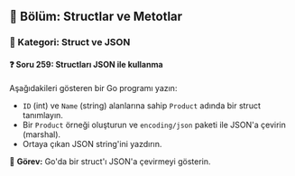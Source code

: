 ## 📘 Bölüm: Structlar ve Metotlar  
### 🔹 Kategori: Struct ve JSON  
#### ❓ Soru 259: Structları JSON ile kullanma

Aşağıdakileri gösteren bir Go programı yazın:

- `ID` (int) ve `Name` (string) alanlarına sahip `Product` adında bir struct tanımlayın.
- Bir `Product` örneği oluşturun ve `encoding/json` paketi ile JSON'a çevirin (marshal).
- Ortaya çıkan JSON string'ini yazdırın.

🔧 **Görev:** Go'da bir struct'ı JSON'a çevirmeyi gösterin.
